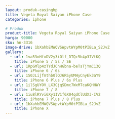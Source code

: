 ```yaml
---
layout: produk-casinghp
title: Vegeta Royal Saiyan iPhone Case
categories: iphone

# Produk
product-title: Vegeta Royal Saiyan iPhone Case
harga: 90000
sku: hn-3316
image-drive: 1bXahbEMWQVSWpvtWYpM0tPIBLa_S2JvZ
gallery:
  - url: 1va53oHfxDV2y3iOlf_DTQc5b4p37VtKQ
    title: iPhone 5 / 5s / SE
  - url: 1RpGMlp4zTYdJChHGbna-beTsTjYmC13Q
    title: iPhone 6 / 6s
  - url: 1S0JLijfmthb0lQJ6RSyUMHyCnyEk3aY9
    title: iPhone 6 Plus / 6s Plus
  - url: 1ilSgUYOV_LX3CjqSDmc7WxMTcaKQHHWY
    title: iPhone 7 / 8
  - url: 1iu8lRYvi6Xy1IV1f6X04qdClUdX3-IV2
    title: iPhone 7 Plus / 8 Plus
  - url: 1bXahbEMWQVSWpvtWYpM0tPIBLa_S2JvZ
    title: iPhone X
---
```

